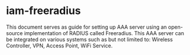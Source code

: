 # iam-freeradius
This document serves as guide for setting up AAA server using an open-source implementation of RADIUS called Freeradius. This AAA server can be integrated on various systems such as but not limited to: Wireless Controller, VPN, Access Point, WiFi Service.
